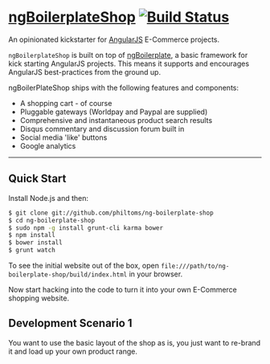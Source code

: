 # [ngBoilerplateShop](http://philtoms.github.com/ng-boilerplate-shop) [![Build Status](https://travis-ci.org/philtoms/ng-boilerplate-shop.png?branch=master)](https://travis-ci.org/philtoms/ng-boilerplate-shop)

An opinionated kickstarter for [AngularJS](http://angularjs.org) E-Commerce projects. 

`ngBoilerplateShop` is built on top of [ngBoilerplate](http://joshdmiller.github.com/ng-boilerplate), a basic framework for kick starting AngularJS projects. 
This means it supports and encourages AngularJS best-practices from the ground up.

ngBoilerPlateShop ships with the following features and components:

- A shopping cart - of course
- Pluggable gateways (Worldpay and Paypal are supplied)
- Comprehensive and instantaneous product search results
- Disqus commentary and discussion forum built in
- Social media 'like' buttons
- Google analytics

***

## Quick Start

Install Node.js and then:

```sh
$ git clone git://github.com/philtoms/ng-boilerplate-shop
$ cd ng-boilerplate-shop
$ sudo npm -g install grunt-cli karma bower
$ npm install
$ bower install
$ grunt watch
```

To see the initial website out of the box, open `file:///path/to/ng-boilerplate-shop/build/index.html` in your browser.

Now start hacking into the code to turn it into your own E-Commerce shopping website. 

## Development Scenario 1

You want to use the basic layout of the shop as is, you just want to re-brand it and load up your own product range.

